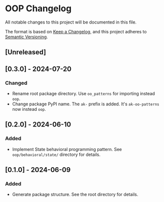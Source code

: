 # OOP Changelog

All notable changes to this project will be documented in this file.

The format is based on [Keep a Changelog](https://keepachangelog.com/en/1.1.0/),
and this project adheres to [Semantic Versioning](https://semver.org/spec/v2.0.0.html).

## [Unreleased]

## [0.3.0] - 2024-07-20

### Changed
- Rename root package directory. Use `oo_patterns` for importing instead `oop`.
- Change package PyPI name. The `ak-` prefix is added. It's `ak-oo-patterns` now instead `oop`.

## [0.2.0] - 2024-06-10

### Added
- Implement State behavioral programming pattern. See `oop/behavioral/state/` directory for details.

## [0.1.0] - 2024-06-09

### Added
- Generate package structure. See the root directory for details.
